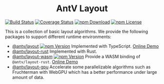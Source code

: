 <h1 align="center">
<b>AntV Layout</b>
</h1>

[![Build Status](https://github.com/antvis/layout/workflows/build/badge.svg?branch=v5)](https://github.com/antvis//actions)
[![Coverage Status](https://img.shields.io/coveralls/github/antvis/layout/v5.svg)](https://coveralls.io/github/antvis/layout?branch=v5)
[![npm Download](https://img.shields.io/npm/dm/@antv/layout.svg)](https://www.npmjs.com/package/@antv/layout)
[![npm License](https://img.shields.io/npm/l/@antv/layout.svg)](https://www.npmjs.com/package/@antv/layout)

This is a collection of basic layout algorithms. We provide the following packages to support different runtime environments:

- [@antv/layout](./packages/layout/README.md) [![npm Version](https://img.shields.io/npm/v/@antv/layout/alpha)](https://www.npmjs.com/package/@antv/layout) Implemented with TypeScript. [Online Demo](https://observablehq.com/d/2db6b0cc5e97d8d6)
- [@antv/layout-rust](./packages/layout-rust/README.md) Implemented with Rust.
- [@antv/layout-wasm](./packages/layout-wasm/README.md) [![npm Version](https://img.shields.io/npm/v/@antv/layout-wasm)](https://www.npmjs.com/package/@antv/layout-wasm) Provide a WASM binding of `@antv/layout-rust`. [Online Demo](https://observablehq.com/d/288c16a54543a141)
- [@antv/layout-gpu](./packages/layout-gpu/README.md) Accelerate some parallelizable algorithms such as Fruchterman with WebGPU which has a better performance under large amount of data.
